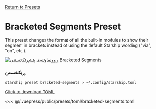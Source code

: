 [Return to Presets](./README.md#bracketed-segments)

# Bracketed Segments Preset

This preset changes the format of all the built-in modules to show their segment in brackets instead of using the default Starship wording ("via", "on", etc.).

![ڕوونماوێنەی پێشڕێکخستنی Bracketed Segments](/presets/img/bracketed-segments.png)

### ڕێکخستن

```sh
starship preset bracketed-segments > ~/.config/starship.toml
```

[Click to download TOML](/presets/toml/bracketed-segments.toml)

<<< @/.vuepress/public/presets/toml/bracketed-segments.toml
